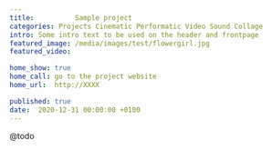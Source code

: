 ```yaml
---
title:          Sample project
categories: Projects Cinematic Performatic Video Sound Collage 
intro: Some intro text to be used on the header and frontpage
featured_image: /media/images/test/flowergirl.jpg
featured_video: 

home_show: true
home_call: go to the project website
home_url:  http://XXXX

published: true
date:  2020-12-31 00:00:00 +0100
---
```


@todo